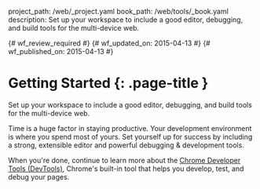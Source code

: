 project_path: /web/_project.yaml
book_path: /web/tools/_book.yaml
description: Set up your workspace to include a good editor, debugging, and build tools for the multi-device web.

{# wf_review_required #}
{# wf_updated_on: 2015-04-13 #}
{# wf_published_on: 2015-04-13 #}

# Getting Started {: .page-title }

Set up your workspace to include a good editor, debugging, and build tools for the multi-device web.

Time is a huge factor in staying productive. Your development environment is where you spend most of yours. Set yourself up for success by including a strong, extensible editor and powerful debugging & development tools.

When you're done, continue to learn more about the [Chrome Developer Tools (DevTools)](/web/tools/chrome-devtools), Chrome's built-in tool that helps you develop, test, and debug your pages.
